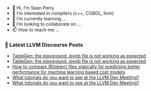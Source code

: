 - 👋 Hi, I’m Sean Perry
- 👀 I’m interested in compilers (c++, COBOL, llvm)
- 🌱 I’m currently learning ...
- 💞️ I’m looking to collaborate on ...
- 📫 How to reach me ...

<!---
s66perry/s66perry is a ✨ special ✨ repository because its `README.md` (this file) appears on your GitHub profile.
You can click the Preview link to take a look at your changes.
--->
### 📕 Latest LLVM Discourse Posts

<!-- DISCOURSE-LLVM:START -->
- [TableGen: the playground .ipynb file is not working as expected](https://discourse.llvm.org/t/tablegen-the-playground-ipynb-file-is-not-working-as-expected/71745#post_12)
- [TableGen: the playground .ipynb file is not working as expected](https://discourse.llvm.org/t/tablegen-the-playground-ipynb-file-is-not-working-as-expected/71745#post_11)
- [How to compare IR/object files statically for predicting better performance for machine learning based cost models](https://discourse.llvm.org/t/how-to-compare-ir-object-files-statically-for-predicting-better-performance-for-machine-learning-based-cost-models/71513#post_13)
- [What tutorials do you want to see at the LLVM Dev Meeting?](https://discourse.llvm.org/t/what-tutorials-do-you-want-to-see-at-the-llvm-dev-meeting/71371?page=2#post_21)
- [What tutorials do you want to see at the LLVM Dev Meeting?](https://discourse.llvm.org/t/what-tutorials-do-you-want-to-see-at-the-llvm-dev-meeting/71371#post_20)
<!-- DISCOURSE-LLVM:END -->
